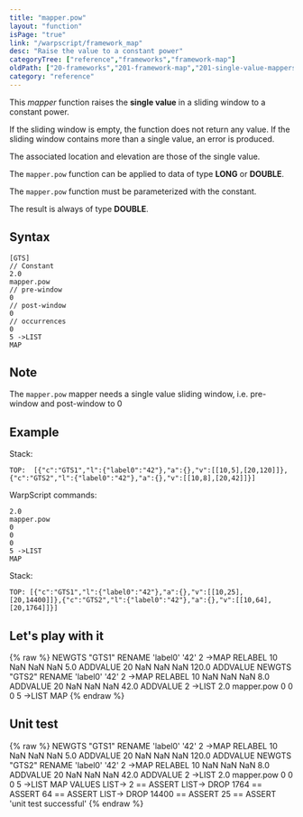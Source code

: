 ```yaml
---
title: "mapper.pow"
layout: "function"
isPage: "true"
link: "/warpscript/framework_map"
desc: "Raise the value to a constant power"
categoryTree: ["reference","frameworks","framework-map"]
oldPath: ["20-frameworks","201-framework-map","201-single-value-mappers","mapper_pow.html.md"]
category: "reference"
---
```

 

This *mapper* function raises the **single value** in a sliding window to a constant power.

If the sliding window is empty, the function does not return any value. If the sliding window contains more than a single value, an error is produced.

The associated location and elevation are those of the single value.

The `mapper.pow` function can be applied to data of type **LONG** or **DOUBLE**.

The `mapper.pow` function must be parameterized with the constant.

The result is always of type **DOUBLE**.

## Syntax ##

    [GTS]
    // Constant
    2.0
    mapper.pow
    // pre-window
    0
    // post-window
    0
    // occurrences
    0
    5 ->LIST
    MAP

## Note ##
 
 The `mapper.pow` mapper needs a single value sliding window, i.e. pre-window and post-window to 0         

## Example ##

Stack:

    TOP:  [{"c":"GTS1","l":{"label0":"42"},"a":{},"v":[[10,5],[20,120]]},{"c":"GTS2","l":{"label0":"42"},"a":{},"v":[[10,8],[20,42]]}]

WarpScript commands:

    2.0
    mapper.pow
    0
    0
    0
    5 ->LIST
    MAP

Stack: 

    TOP: [{"c":"GTS1","l":{"label0":"42"},"a":{},"v":[[10,25],[20,14400]]},{"c":"GTS2","l":{"label0":"42"},"a":{},"v":[[10,64],[20,1764]]}]

## Let's play with it ##

{% raw %}
<warp10-warpscript-widget>NEWGTS "GTS1" RENAME 
'label0' '42' 2 ->MAP RELABEL
10 NaN NaN NaN 5.0 ADDVALUE
20 NaN NaN NaN 120.0 ADDVALUE 
NEWGTS "GTS2" RENAME 
'label0' '42' 2 ->MAP RELABEL
10 NaN NaN NaN 8.0 ADDVALUE
20 NaN NaN NaN 42.0 ADDVALUE 
2 ->LIST 
2.0 
mapper.pow 
0
0
0
5 ->LIST
MAP
</warp10-warpscript-widget>
{% endraw %}    


## Unit test ##

{% raw %}
<warp10-warpscript-widget>NEWGTS "GTS1" RENAME 
'label0' '42' 2 ->MAP RELABEL
10 NaN NaN NaN 5.0 ADDVALUE
20 NaN NaN NaN 120.0 ADDVALUE 
NEWGTS "GTS2" RENAME 
'label0' '42' 2 ->MAP RELABEL
10 NaN NaN NaN 8.0 ADDVALUE
20 NaN NaN NaN 42.0 ADDVALUE 
2 ->LIST 
2.0 
mapper.pow 
0
0
0
5 ->LIST
MAP
VALUES LIST->
2 == ASSERT
LIST-> DROP
1764 == ASSERT
64 == ASSERT
LIST-> DROP
14400 == ASSERT
25 == ASSERT
'unit test successful'
</warp10-warpscript-widget>
{% endraw %}        